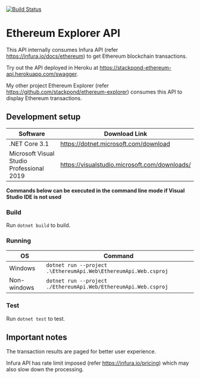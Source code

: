 [![Build Status](https://travis-ci.com/stackpond/ethereum-api.svg?token=ZiEpqMrtCtoYozqmY1kh&branch=main)](https://travis-ci.com/stackpond/ethereum-api)

# Ethereum Explorer API

This API internally consumes Infura API (refer https://infura.io/docs/ethereum) to get Ethereum blockchain transactions.

Try out the API deployed in Heroku at https://stackpond-ethereum-api.herokuapp.com/swagger.

My other project Ethereum Explorer (refer https://github.com/stackpond/ethereum-explorer) consumes this API to display Ethereum transactions.

## Development setup

|Software|Download Link|
|---|---|
|.NET Core 3.1|https://dotnet.microsoft.com/download|
|Microsoft Visual Studio Professional 2019|https://visualstudio.microsoft.com/downloads/|


**Commands below can be executed in the command line mode if Visual Studio IDE is not used**

### Build

Run `dotnet build` to build.

### Running

|OS|Command|
|---|---|
|Windows|`dotnet run --project .\EthereumApi.Web\EthereumApi.Web.csproj`|
|Non-windows|`dotnet run --project ./EthereumApi.Web/EthereumApi.Web.csproj`|

### Test

Run `dotnet test` to test.

## Important notes

The transaction results are paged for better user experience.

Infura API has rate limit imposed (refer https://infura.io/pricing) which may also slow down the processing.